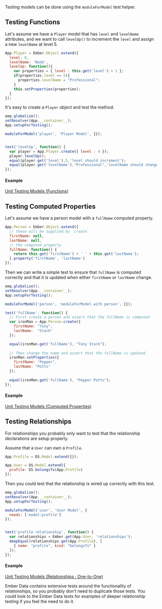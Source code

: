Testing models can be done using the `moduleForModel` test helper.

## Testing Functions

Let's assume we have a `Player` model that has `level` and `levelName`
attributes, and we want to call `levelUp()` to increment the `level` 
and assign a new `levelName` at level 5.

```javascript
App.Player = Ember.Object.extend({
  level: 0,
  levelName: 'Noob',
  levelUp: function(){
    var properties = { level : this.get('level') + 1 };
    if(properties.level == 5){
      properties.levelName = "Professional";
    }
    this.setProperties(properties);
  }
});
```

It's easy to create a `Player` object and test the method.

```javascript
emq.globalize();
setResolver(App.__container__);
App.setupForTesting();

moduleForModel('player', 'Player Model', {});


test('levelUp', function() {
  var player = App.Player.create({ level : 4 });
  player.levelUp();
  equal(player.get('level'),5,'level should increment');
  equal(player.get('levelName'),"Professional",'levelName should change');
});
```

#### Example

<a class="jsbin-embed" href="http://jsbin.com/weyol/2/embed?js,output">Unit Testing Models (Functions)</a><script src="http://static.jsbin.com/js/embed.js"></script>

## Testing Computed Properties

Let's assume we have a person model with a `fullName` computed property.

```javascript
App.Person = Ember.Object.extend({
  // these will be supplied by `create`
  firstName: null,
  lastName: null,
  // the computed property
  fullName: function() {
    return this.get('firstName') + ' ' + this.get('lastName');
  }.property('firstName', 'lastName')
});
```
Then we can write a simple test to ensure that `fullName` is computed
correctly and that it is updated when either `firstName` or `lastName`
change.

```javascript
emq.globalize();
setResolver(App.__container__);
App.setupForTesting();

moduleForModel('person', 'moduleForModel with person', {});

test('fullName', function() {
  // First create a person and assert that the fullName is computed
  var ironMan = App.Person.create({
    firstName: "Tony",
    lastName:  "Stark"
  });

  equal(ironMan.get('fullName'), "Tony Stark");
  
  // Then change the name and assert that the fullName is updated
  ironMan.setProperties({
    firstName: "Pepper",
    lastName: "Potts"
  });
  
  equal(ironMan.get('fullName'), "Pepper Potts");
});
```

#### Example

<a class="jsbin-embed" href="http://jsbin.com/dapux/1/embed?js,output">Unit Testing Models (Computed Properties)</a><script src="http://static.jsbin.com/js/embed.js"></script>


## Testing Relationships

For relationships you probably only want to test that the relationship
declarations are setup properly.  

Assume that a `User` can own a `Profile`.

```javascript
App.Profile = DS.Model.extend({});

App.User = DS.Model.extend({
  profile: DS.belongsTo(App.Profile)
});
```

Then you could test that the relationship is wired up correctly
with this test.

```javascript
emq.globalize();
setResolver(App.__container__);
App.setupForTesting();

moduleForModel('user', 'User Model', {
  needs: ['model:profile']
});


test('profile relationship', function() {
  var relationships = Ember.get(App.User, 'relationships');
  deepEqual(relationships.get(App.Profile), [
    { name: "profile", kind: "belongsTo" }
  ]);
});
```

#### Example

<a class="jsbin-embed" href="http://jsbin.com/zoxoz/1/embed?js,output">Unit Testing Models (Relationships : One-to-One)</a><script src="http://static.jsbin.com/js/embed.js"></script>

Ember Data contains extensive tests around the functionality of
relationships, so you probably don't need to duplicate those tests.  You could 
look to the Ember Data tests for examples of deeper relationship testing if you
feel the need to do it.  
